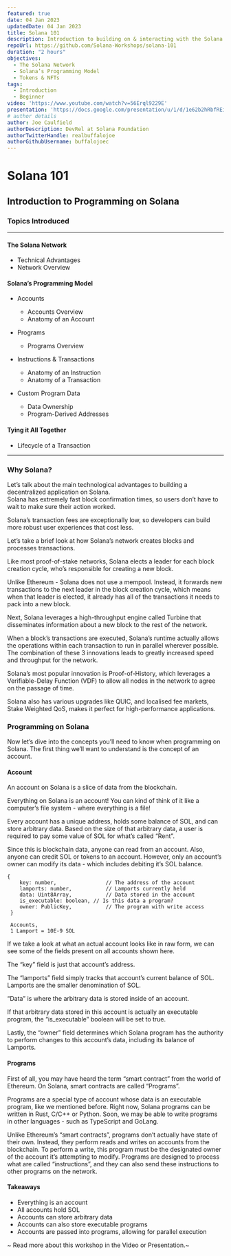 ```yaml
---
featured: true
date: 04 Jan 2023
updatedDate: 04 Jan 2023
title: Solana 101
description: Introduction to building on & interacting with the Solana blockchain
repoUrl: https://github.com/Solana-Workshops/solana-101
duration: "2 hours"
objectives:
  - The Solana Network
  - Solana’s Programming Model
  - Tokens & NFTs
tags:
  - Introduction
  - Beginner
video: 'https://www.youtube.com/watch?v=56Erql9229E'
presentation: 'https://docs.google.com/presentation/u/1/d/1e62b2hRbfREidLsVEnDNDKjXCRQDW2cyQOesy9Ozsbs/'
# author details
author: Joe Caulfield
authorDescription: DevRel at Solana Foundation
authorTwitterHandle: realbuffalojoe
authorGithubUsername: buffalojoec
---
```


# Solana 101

## Introduction to Programming on Solana
### Topics Introduced
********
#### The Solana Network
  - Technical Advantages 
  - Network Overview

#### Solana’s Programming Model
  - Accounts
    - Accounts Overview 
    - Anatomy of an Account

  - Programs
    - Programs Overview 

  - Instructions & Transactions
    - Anatomy of an Instruction 
    - Anatomy of a Transaction

  - Custom Program Data
    - Data Ownership 
    - Program-Derived Addresses

#### Tying it All Together
  - Lifecycle of a Transaction

********
### Why Solana?
Let’s talk about the main technological advantages to building a decentralized application on Solana.  
Solana has extremely fast block confirmation times, so users don’t have to wait to make sure their action worked.

Solana’s transaction fees are exceptionally low, so developers can build more robust user experiences that cost less.

Let’s take a brief look at how Solana’s network creates blocks and processes transactions.

Like most proof-of-stake networks, Solana elects a leader for each block creation cycle, who’s responsible for creating a new block.

Unlike Ethereum - Solana does not use a mempool. Instead, it forwards new transactions to the next leader in the block creation cycle, which means when that leader is elected, it already has all of the transactions it needs to pack into a new block.

Next, Solana leverages a high-throughput engine called Turbine that disseminates information about a new block to the rest of the network.

When a block’s transactions are executed, Solana’s runtime actually allows the operations within each transaction to run in parallel wherever possible.
The combination of these 3 innovations leads to greatly increased speed and throughput for the network.

Solana’s most popular innovation is Proof-of-History, which leverages a Verifiable-Delay Function (VDF) to allow all nodes in the network to agree on the passage of time.

Solana also has various upgrades like QUIC, and localised fee markets, Stake Weighted QoS,  makes it perfect for high-performance applications.

### Programming on Solana
Now let’s dive into the concepts you’ll need to know when programming on Solana.
The first thing we’ll want to understand is the concept of an account.  

#### Account

An account on Solana is a slice of data from the blockchain.

Everything on Solana is an account! 
You can kind of think of it like a computer’s file system - where everything is a file!

Every account has a unique address, holds some balance of SOL, and can store arbitrary data.
Based on the size of that arbitrary data, a user is required to pay some value of SOL for what’s called “Rent”.

Since this is blockchain data, anyone can read from an account. Also, anyone can credit SOL or tokens to an account.
However, only an account’s owner can modify its data - which includes debiting it’s SOL balance.

```
{
	key: number,				// The address of the account
	lamports: number,			// Lamports currently held
	data: Uint8Array,			// Data stored in the account
	is_executable: boolean,	// Is this data a program?
	owner: PublicKey,			// The program with write access
 }

 Accounts,
 1 Lamport = 10E-9 SOL
```

If we take a look at what an actual account looks like in raw form, we can see some of the fields present on all accounts shown here.

The “key” field is just that account’s address.

The “lamports” field simply tracks that account’s current balance of SOL. 
Lamports are the smaller denomination of SOL.

“Data” is where the arbitrary data is stored inside of an account.

If that arbitrary data stored in this account is actually an executable program, the “is_executable” boolean will be set to true.

Lastly, the “owner” field determines which Solana program has the authority to perform changes to this account’s data, including its balance of Lamports.

#### Programs
First of all, you may have heard the term “smart contract” from the world of Ethereum.
On Solana, smart contracts are called “Programs”.

Programs are a special type of account whose data is an executable program, like we mentioned before.
Right now, Solana programs can be written in Rust, C/C++ or Python.
Soon, we may be able to write programs in other languages - such as TypeScript and GoLang.

Unlike Ethereum’s “smart contracts”, programs don’t actually have state of their own. Instead, they perform reads and writes on accounts from the blockchain.
To perform a write, this program must be the designated owner of the account it’s attempting to modify.
Programs are designed to process what are called “instructions”, and they can also send these instructions to other programs on the network.


#### Takeaways
  - Everything is an account
  - All accounts hold SOL
  - Accounts can store arbitrary data
  - Accounts can also store executable programs
  - Accounts are passed into programs, allowing for parallel execution


~ Read more about this workshop in the Video or Presentation.~ 